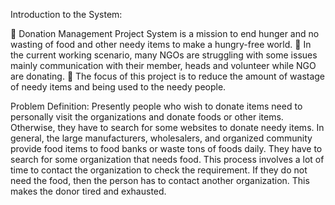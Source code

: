 Introduction to the System:

	Donation Management Project System is a mission to end hunger and no wasting of food and other needy items to make a hungry-free world.
	In the current working scenario, many NGOs are struggling with some issues mainly communication with their member, heads and volunteer while NGO are donating.
	The focus of this project is to reduce the amount of wastage of needy items and being used to the needy people.	 

Problem Definition:
Presently people who wish to donate items need to personally visit the organizations and donate foods or other items. Otherwise, they have to search for some websites to donate needy items. In general, the large manufacturers, wholesalers, and organized community provide food items to food banks or waste tons of foods daily. They have to search for some organization that needs food. This process involves a lot of time to contact the organization to check the requirement. If they do not need the food, then the person has to contact another organization. This makes the donor tired and exhausted.

